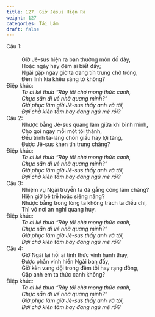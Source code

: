 ```yaml
---
title: 127. Giờ Jêsus Hiện Ra
weight: 127
categories: Tái Lâm
draft: false
---
```

<dl><dt>Câu 1:</dt><br/><dd data-verse="1">Giờ Jê-sus hiện ra ban thưởng môn đồ đây, <br/>Hoặc ngày hay đêm ai biết đấy; <br/>Ngài gặp ngay giờ ta đang tín trung chờ trông, <br/>Đèn linh kia khêu sáng tỏ không? </dd><dt>Điệp khúc:</dt><dd data-chorus="1"><em>Ta ai kẻ thưa “Rày tôi chờ mong thức canh, <br/>Chực sẵn đi về nhà quang minh?” <br/>Giờ phục lâm giờ Jê-sus thấy anh và tôi, <br/>Đợi chờ kiên tâm hay đang ngủ mê rồi? </em></dd><dt>Câu 2:</dt><dd data-verse="2">Nhược bằng Jê-sus quang lâm giữa khi bình minh, <br/>Cho gọi ngay mỗi một tôi thánh, <br/>Đều trình ta-lâng chôn giấu hay lợi tăng, <br/>Được Jê-sus khen tín trung chăng? </dd><dt>Điệp khúc:</dt><dd data-chorus="1"><em>Ta ai kẻ thưa “Rày tôi chờ mong thức canh, <br/>Chực sẵn đi về nhà quang minh?” <br/>Giờ phục lâm giờ Jê-sus thấy anh và tôi, <br/>Đợi chờ kiên tâm hay đang ngủ mê rồi? </em></dd><dt>Câu 3:</dt><dd data-verse="3">Nhiệm vụ Ngài truyền ta đã gắng công làm chăng? <br/>Hiện giờ bê trễ hoặc siêng năng? <br/>Nhược bằng trong lòng ta không trách ta điều chi, <br/>Thì vô nơi an nghỉ quang huy. </dd><dt>Điệp khúc:</dt><dd data-chorus="1"><em>Ta ai kẻ thưa “Rày tôi chờ mong thức canh, <br/>Chực sẵn đi về nhà quang minh?” <br/>Giờ phục lâm giờ Jê-sus thấy anh và tôi, <br/>Đợi chờ kiên tâm hay đang ngủ mê rồi? </em></dd><dt>Câu 4:</dt><dd data-verse="4">Giờ Ngài lai hồi ai tỉnh thức vinh hạnh thay, <br/>Được phần vinh hiển Ngài ban đấy, <br/>Giờ kèn vang dội trong đêm tối hay rạng đông, <br/>Gặp anh em ta thức canh không? </dd><dt>Điệp khúc:</dt><dd data-chorus="1"><em>Ta ai kẻ thưa “Rày tôi chờ mong thức canh, <br/>Chực sẵn đi về nhà quang minh?” <br/>Giờ phục lâm giờ Jê-sus thấy anh và tôi, <br/>Đợi chờ kiên tâm hay đang ngủ mê rồi? </em></dd></dl>